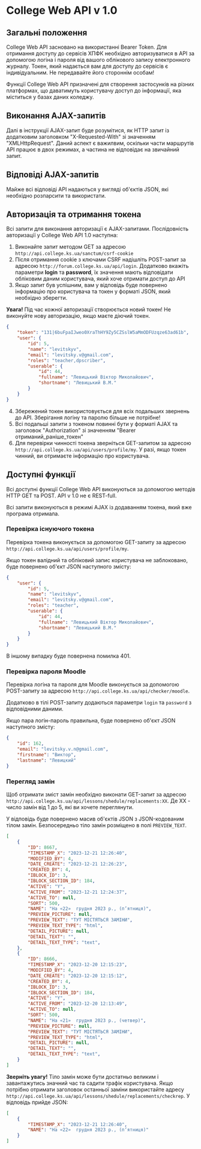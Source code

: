 # College Web API v 1.0

## Загальні положення

College Web API засновано на використанні Bearer Token. Для отримання доступу до сервісів ХПФК необхідно авторизуватися в API за допомогою логіна і пароля від вашого облікового запису електронного журналу. Токен, який надається вам для доступу до сервісів є індивідуальним. Не передавайте його стороннім особам!

Функції College Web API призначені для створення застосунків на різних платформах, що даватимуть користувачу доступ до інформації, яка міститься у базах даних коледжу.

## Виконання AJAX-запитів

Далі в інструкції AJAX-запит буде розумітися, як HTTP запит із додатковим заголовком "X-Requested-With" зі значенням "XMLHttpRequest". Даний аспект є важилвим, оскільки части маршрутів API працює в двох режимах, а частина не відповідає на звичайний запит.

## Відповіді AJAX-запитів

Майже всі відповіді API надаються у вигляді об'єктів JSON, які необхідно розпарсити та використати.

## Авторизація та отримання токена

Всі запити для виконання авторизації є AJAX-запитами. Послідовність авторизації у College Web API 1.0 наступна:

1. Виконайте запит методом GET за адресою `http://api.college.ks.ua/sanctum/csrf-cookie`
2. Після отримання cookie з ключами CSRF надішліть POST-запит за адресою `http://forum.college.ks.ua/api/login`. Додатково вкажіть параметри **login** та **password**, їх значення мають відповідати обліковим даним користувача, який хоче отримати доступ до API
3. Якщо запит був успішним, вам у відповідь буде повернено інформацію про користувача та токен у форматі JSON, який необхідно зберегти. 

**Увага!** Під час кожної авторизації створюється новий токен! Не виконуйте нову авторизацію, якщо маєте діючий токен.
```json
{
    "token": "131|6buFpaIJweo0XraThHY9Zy5CZSslW5aMmODFUzqze63ad61b",
    "user": {
        "id": 5,
        "name": "levitskyv",
        "email": "levitsky.v@gmail.com",
        "roles": "teacher,dpscriber",
        "userable": {
            "id": 44,
            "fullname": "Левицький Віктор Миколайович",
            "shortname": "Левицький В.М."
        }
    }
}
```

4. Збережений токен використовується для всіх подальших звернень до API. Зберігання логіну та паролю більше не потрібне!
5. Всі подальші запити з токеном повинні бути у форматі AJAX та заголовок "Authorization" зі значенням "Bearer отриманий_раніше_токен"
6. Для перевірки чинності токена зверніться GET-запитом за адресою `http://api.college.ks.ua/api/users/profile/my`. У разі, якщо токен чинний, ви отримаєте інформацію про користувача.

## Доступні функції

Всі доступні функції College Web API виконуються за допомогою методів HTTP GET та POST. API v 1.0 не є REST-full. 

Всі запити виконуються в режимі AJAX із додаванням токена, який вже програма отримала.

### Перевірка існуючого токена

Перевірка токена виконується за допомогою GET-запиту за адресою `http://api.college.ks.ua/api/users/profile/my`.

Якщо токен валідний та обліковий запис користувача не заблоковано, буде повернено об'єкт JSON наступного змісту:

```json
{
    "user": {
        "id": 5,
        "name": "levitskyv",
        "email": "levitsky.v@gmail.com",
        "roles": "teacher",
        "userable": {
            "id": 44,
            "fullname": "Левицький Віктор Миколайович",
            "shortname": "Левицький В.М."
        }
    }
}
```

В іншому випадку буде повернена помилка 401.

### Перевірка пароля Moodle

Перевірка логіна та пароля для Moodle виконується за допомогою POST-запиту за адресою `http://api.college.ks.ua/api/checker/moodle`.

Додатково в тілі POST-запиту додаються параметри `login` та `password` з відповідними даними.

Якщо пара логін-пароль правильна, буде повернено об'єкт JSON наступного змісту:

```json
{
    "id": 162,
    "email": "levitsky.v.n@gmail.com",
    "firstname": "Виктор",
    "lastname": "Левицкий"
}
```

### Перегляд замін

Щоб отримати зміст замін необхідно виконати GET-запит за адресою `http://api.college.ks.ua/api/lessons/shedule/replacements:XX`. Де ХХ - число замін від 1 до 5, які ви хочете переглянути.

У відповідь буде повернено масив об'єктів JSON з JSON-кодованим тілом замін. Безпосередньо тіло замін розміщено в полі `PREVIEW_TEXT`.

```json
[
    {
        "ID": 8667,
        "TIMESTAMP_X": "2023-12-21 12:26:40",
        "MODIFIED_BY": 4,
        "DATE_CREATE": "2023-12-21 12:26:23",
        "CREATED_BY": 4,
        "IBLOCK_ID": 3,
        "IBLOCK_SECTION_ID": 184,
        "ACTIVE": "Y",
        "ACTIVE_FROM": "2023-12-21 12:24:37",
        "ACTIVE_TO": null,
        "SORT": 500,
        "NAME": "На «22»  грудня 2023 р., (п’ятниця)",
        "PREVIEW_PICTURE": null,
        "PREVIEW_TEXT": "ТУТ МІСТЯТЬСЯ ЗАМІНИ",
        "PREVIEW_TEXT_TYPE": "html",
        "DETAIL_PICTURE": null,
        "DETAIL_TEXT": "",
        "DETAIL_TEXT_TYPE": "text",
    },
    {
        "ID": 8666,
        "TIMESTAMP_X": "2023-12-20 12:15:23",
        "MODIFIED_BY": 4,
        "DATE_CREATE": "2023-12-20 12:15:12",
        "CREATED_BY": 4,
        "IBLOCK_ID": 3,
        "IBLOCK_SECTION_ID": 184,
        "ACTIVE": "Y",
        "ACTIVE_FROM": "2023-12-20 12:13:49",
        "ACTIVE_TO": null,
        "SORT": 500,
        "NAME": "На «21»  грудня 2023 р., (четвер)",
        "PREVIEW_PICTURE": null,
        "PREVIEW_TEXT": "ТУТ МІСТЯТЬСЯ ЗАМІНИ",
        "PREVIEW_TEXT_TYPE": "html",
        "DETAIL_PICTURE": null,
        "DETAIL_TEXT": "",
        "DETAIL_TEXT_TYPE": "text",
    }
]
```

**Зверніть увагу!** Тіло замін може бути достатньо великим і завантажутись значний час та садити трафік користувача. Якщо потрібно отримати заголовок останньої заміни використайте адресу `http://api.college.ks.ua/api/lessons/shedule/replacements/checkrep`. У відповідь прийде JSON:

```json
[
    {
        "TIMESTAMP_X": "2023-12-21 12:26:40",
        "NAME": "На «22»  грудня 2023 р., (п’ятниця)"
    }
]
```

